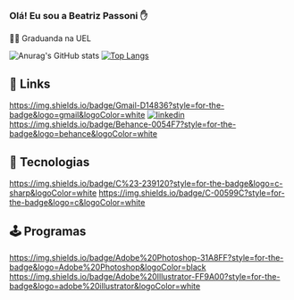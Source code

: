 ### Olá! Eu sou a Beatriz Passoni ✋  
👩‍💻 Graduanda na UEL

![Anurag's GitHub stats](https://github-readme-stats.vercel.app/api?username=beatrizpassoni&show_icons=true&theme=dark)
[![Top Langs](https://github-readme-stats.vercel.app/api/top-langs/?username=anuraghazra&layout=compact)](https://github.com/anuraghazra/github-readme-stats)

## 🔗 Links
https://img.shields.io/badge/Gmail-D14836?style=for-the-badge&logo=gmail&logoColor=white
[![linkedin](https://img.shields.io/badge/linkedin-0A66C2?style=for-the-badge&logo=linkedin&logoColor=white)](https://www.linkedin.com/)
https://img.shields.io/badge/Behance-0054F7?style=for-the-badge&logo=behance&logoColor=white

## 💾 Tecnologias 
https://img.shields.io/badge/C%23-239120?style=for-the-badge&logo=c-sharp&logoColor=white
https://img.shields.io/badge/C-00599C?style=for-the-badge&logo=c&logoColor=white

## 🕹️ Programas
https://img.shields.io/badge/Adobe%20Photoshop-31A8FF?style=for-the-badge&logo=Adobe%20Photoshop&logoColor=black
https://img.shields.io/badge/Adobe%20Illustrator-FF9A00?style=for-the-badge&logo=adobe%20illustrator&logoColor=white


